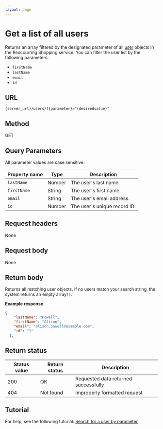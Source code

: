 ```yaml
---
layout: page
---
```

# Get a list of all users

Returns an array filtered by the designated parameter of all [user](users.md) objects in the Reoccurring Shopping service. You can filter the user list by the following parameters:

* `firstName`
* `lastName`
* `email`
* `id`

## URL

```shell
{server_url}/users/?{parameter}="{desiredvalue}"
```

## Method

GET

## Query Parameters

All parameter values are case sensitive.

| Property name | Type | Description |
| ------------- | ----------- | ----------- |
| `lastName` | Number | The user's last name. |
| `firstName` | String | The user's first name. |
| `email` | String | The user's email address.|
| `id` | Number | The user's unique record ID.|

## Request headers

None

## Request body

None

## Return body

Returns all matching user objects. If no users match your search string, the system returns an empty array`[]`.

**Example response**

```json
{
    "lastName": "Powell",
    "firstName": "Alison",
    "email": "alison.powell@example.com",
    "id": "1"
  },
```

## Return status

| Status value | Return status | Description |
| ------------- | ----------- | ----------- |
| 200 | OK | Requested data returned successfully |
| 404 | Not found | Improperly formatted request |

## Tutorial

For help, see the following tutorial: [Search for a user by parameter](../tutorial/search_user_parameter.md)
